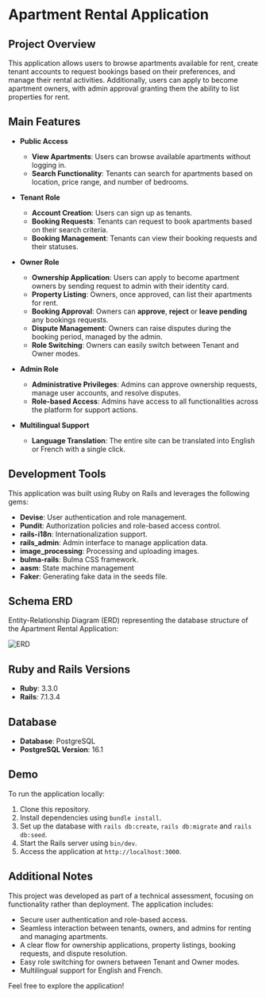 # Apartment Rental Application

## Project Overview

This application allows users to browse apartments available for rent, create tenant accounts to request bookings based on their preferences, and manage their rental activities. Additionally, users can apply to become apartment owners, with admin approval granting them the ability to list properties for rent.

## Main Features

- **Public Access**

  - **View Apartments**: Users can browse available apartments without logging in.
  - **Search Functionality**: Tenants can search for apartments based on location, price range, and number of bedrooms.

- **Tenant Role**

  - **Account Creation**: Users can sign up as tenants.
  - **Booking Requests**: Tenants can request to book apartments based on their search criteria.
  - **Booking Management**: Tenants can view their booking requests and their statuses.

- **Owner Role**

  - **Ownership Application**: Users can apply to become apartment owners by sending request to admin with their identity card.
  - **Property Listing**: Owners, once approved, can list their apartments for rent.
  - **Booking Approval**: Owners can **approve**, **reject** or **leave pending** any bookings requests.
  - **Dispute Management**: Owners can raise disputes during the booking period, managed by the admin.
  - **Role Switching**: Owners can easily switch between Tenant and Owner modes.

- **Admin Role**

  - **Administrative Privileges**: Admins can approve ownership requests, manage user accounts, and resolve disputes.
  - **Role-based Access**: Admins have access to all functionalities across the platform for support actions.

- **Multilingual Support**

  - **Language Translation**: The entire site can be translated into English or French with a single click.

## Development Tools

This application was built using Ruby on Rails and leverages the following gems:

- **Devise**: User authentication and role management.
- **Pundit**: Authorization policies and role-based access control.
- **rails-i18n**: Internationalization support.
- **rails_admin**: Admin interface to manage application data.
- **image_processing**: Processing and uploading images.
- **bulma-rails**: Bulma CSS framework.
- **aasm**: State machine management
- **Faker**: Generating fake data in the seeds file.

## Schema ERD

Entity-Relationship Diagram (ERD) representing the database structure of the Apartment Rental Application:

![ERD](https://github.com/user-attachments/assets/1cefdbad-4f77-4dd1-b93f-6584b04639af)

## Ruby and Rails Versions

- **Ruby**: 3.3.0
- **Rails**: 7.1.3.4

## Database

- **Database**: PostgreSQL
- **PostgreSQL Version**: 16.1

## Demo

To run the application locally:

1. Clone this repository.
2. Install dependencies using `bundle install`.
3. Set up the database with `rails db:create`, `rails db:migrate` and `rails db:seed`.
4. Start the Rails server using `bin/dev`.
5. Access the application at `http://localhost:3000`.

## Additional Notes

This project was developed as part of a technical assessment, focusing on functionality rather than deployment. The application includes:

- Secure user authentication and role-based access.
- Seamless interaction between tenants, owners, and admins for renting and managing apartments.
- A clear flow for ownership applications, property listings, booking requests, and dispute resolution.
- Easy role switching for owners between Tenant and Owner modes.
- Multilingual support for English and French.

Feel free to explore the application!
